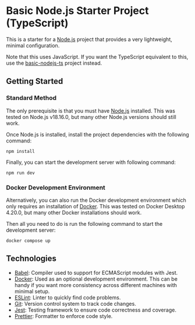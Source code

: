 # Basic Node.js Starter Project (TypeScript)

This is a starter for a [Node.js](https://nodejs.org) project that provides a very lightweight, minimal configuration.

Note that this uses JavaScript. If you want the TypeScript equivalent to this, use the [basic-nodejs-ts](../basic-nodejs-ts) project instead.

## Getting Started

### Standard Method

The only prerequisite is that you must have [Node.js](https://nodejs.org) installed. This was tested on Node.js v18.16.0, but many other Node.js versions should still work.

Once Node.js is installed, install the project dependencies with the following command:

```
npm install
```

Finally, you can start the development server with following command:

```
npm run dev
```

### Docker Development Environment

Alternatively, you can also run the Docker development environment which only requires an installation of [Docker](https://www.docker.com). This was tested on Docker Desktop 4.20.0, but many other Docker installations should work.

Then all you need to do is run the following command to start the development server:

```
docker compose up
```

## Technologies

-   [Babel](https://babeljs.io): Compiler used to support for ECMAScript modules with Jest.
-   [Docker](https://www.docker.com): Used as an optional development environment. This can be handy if you want more consistency across different machines with minimal setup.
-   [ESLint](https://eslint.org): Linter to quickly find code problems.
-   [Git](https://git-scm.com): Version control system to track code changes.
-   [Jest](https://jestjs.io): Testing framework to ensure code correctness and coverage.
-   [Prettier](https://prettier.io): Formatter to enforce code style.

